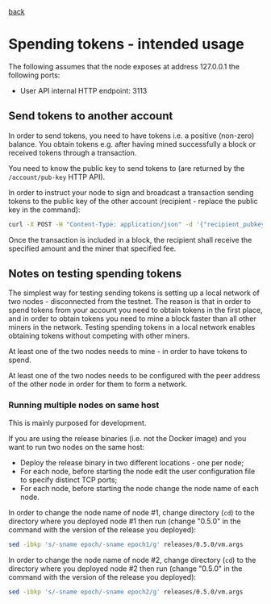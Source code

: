 [back](./README.md)
# Spending tokens - intended usage

The following assumes that the node exposes at address 127.0.0.1 the following ports:
* User API internal HTTP endpoint: 3113

## Send tokens to another account

In order to send tokens, you need to have tokens i.e. a positive (non-zero) balance.
You obtain tokens e.g. after having mined successfully a block or received tokens through a transaction.

You need to know the public key to send tokens to (are returned by the `/account/pub-key` HTTP API).

In order to instruct your node to sign and broadcast a transaction sending tokens to the public key of the other account (recipient - replace the public key in the command):
```bash
curl -X POST -H "Content-Type: application/json" -d '{"recipient_pubkey":"ak$PzQvEjt1ytvFMwN9STYvkXYnm72yEqkPcvLL9mzbzZ6fdczSb6L", "amount":2, "fee":1, "payload": ""}' http://127.0.0.1:3113/v2/spend-tx
```

Once the transaction is included in a block, the recipient shall receive the specified amount and the miner that specified fee.

## Notes on testing spending tokens

The simplest way for testing sending tokens is setting up a local network of two nodes - disconnected from the testnet.
The reason is that in order to spend tokens from your account you need to obtain tokens in the first place, and in order to obtain tokens you need to mine a block faster than all other miners in the network.
Testing spending tokens in a local network enables obtaining tokens without competing with other miners.

At least one of the two nodes needs to mine - in order to have tokens to spend.

At least one of the two nodes needs to be configured with the peer address of the other node in order for them to form a network.

### Running multiple nodes on same host

This is mainly purposed for development.

If you are using the release binaries (i.e. not the Docker image) and you want to run two nodes on the same host:
* Deploy the release binary in two different locations - one per node;
* For each node, before starting the node edit the user configuration file to specify distinct TCP ports;
* For each node, before starting the node change the node name of each node.

In order to change the node name of node #1, change directory (`cd`) to the directory where you deployed node #1 then run (change "0.5.0" in the command with the version of the release you deployed):
```bash
sed -ibkp 's/-sname epoch/-sname epoch1/g' releases/0.5.0/vm.args
```

In order to change the node name of node #2, change directory (`cd`) to the directory where you deployed node #2 then run (change "0.5.0" in the command with the version of the release you deployed):
```bash
sed -ibkp 's/-sname epoch/-sname epoch2/g' releases/0.5.0/vm.args
```
